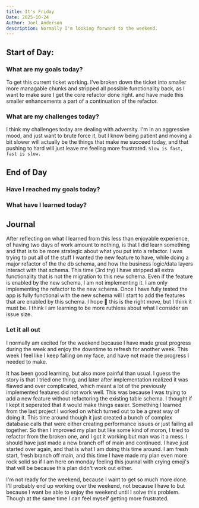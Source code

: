 ```yaml
---
title: It's Friday
Date: 2025-10-24
Author: Joel Anderson
description: Normally I'm looking forward to the weekend.
---
```


## Start of Day:

### What are my goals today?
To get this current ticket working. I've broken down the ticket into smaller more managable chunks and stripped all possible functionality back, as I want to make sure I get the core refactor done right. and have made this smaller enhancements a part of a continuation of the refactor.

### What are my challenges today?
I think my challenges today are dealing with adversity. I'm in an aggressive mood, and just want to brute force it, but I know being patient and moving a bit slower will actually be the things that make me succeed today, and that pushing to hard will just leave me feeling more frustrated. `Slow is fast, fast is slow.`


## End of Day

### Have I reached my goals today?


### What have I learned today?

## Journal
After reflecting on what I learned from this less than enjoyable experience, of having two days of work amount to nothing, is that I did learn something and that is to be more strategic about what you put into a refactor. I was trying to put all of the stuff I wanted the new feature to have, while doing a major refactor of the the db schema, and how the business logic/data layers interact with that schema.  This time (3rd try) I have stripped all extra functionality that is not the migration to this new schema. Even if the feature is enabled by the new schema, I am not implementing it. I am only implementing the refactor to the new schema. Once I have fully tested the app is fully functional with the new schema will I start to add the features that are enabled by this schema. I hope :pray: this is the right move, but I think it must be. I think I am learning to be more ruthless about what I consider an issue size.

### Let it all out
I normally am excited for the weekend because I have made great progress during the week and enjoy the downtime to refresh for another week. This week I feel like I keep falling on my face, and have not made the progress I needed to make.

It has been good learning, but also more painful than usual. I guess the story is that I tried one thing, and later after implementation realized it was flawed and over complicated, which meant a lot of the previously implemented features did not work well. This was because I was trying to add a new feature without refactoring the existing table schema. I thought if I kept it seperated that it would make things easier. Something I learned from the last project I worked on which turned out to be a great way of doing it. This time around though it just created a bunch of complex database calls that were either creating performance issues or just failing all together. So then I improved my plan but like some kind of moron, I tried to refactor from the broken one, and I got it working but man was it a mess. I should have just made a new branch off of main and continued. I have just started over again, and that is what I am doing this time around. I am fresh start, fresh branch off main, and this time I have made my plan even more rock solid so if I am here on monday feeling this journal with crying emoji's that will be because this plan didn't work out either.

I'm not ready for the weekend, because I want to get so much more done. I'll probably end up working over the weekend, not because I have to but because I want be able to enjoy the weekend until I solve this problem. Though at the same time I can feel myself getting more frustrated.
